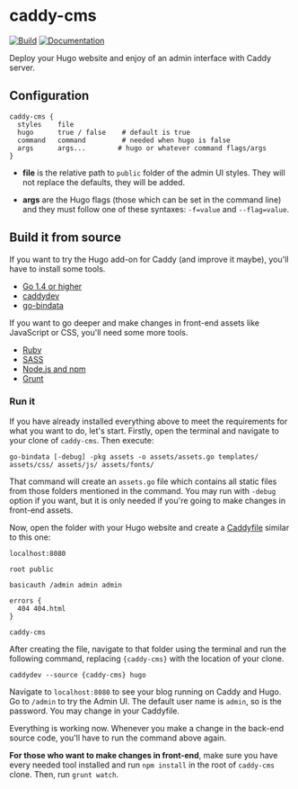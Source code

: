 # caddy-cms

[![Build](https://img.shields.io/travis/hacdias/caddy-cms.svg?style=flat-square)](https://travis-ci.org/hacdias/caddy-cms)
[![Documentation](https://img.shields.io/badge/godoc-reference-blue.svg?style=flat-square)](http://godoc.org/github.com/hacdias/caddy-cms)

Deploy your Hugo website and enjoy of an admin interface with Caddy server.

## Configuration

```
caddy-cms {
  styles    file
  hugo      true / false    # default is true
  command   command         # needed when hugo is false
  args      args...        # hugo or whatever command flags/args
}
```

+ **file** is the relative path to ```public``` folder of the admin UI styles. They will not replace the defaults, they will be added.

+ **args** are the Hugo flags (those which can be set in the command line) and they must follow one of these syntaxes: ```-f=value``` and ```--flag=value```.

## Build it from source

If you want to try the Hugo add-on for Caddy (and improve it maybe), you'll have to install some tools.

+ [Go 1.4 or higher](https://golang.org/dl/)
+ [caddydev](https://github.com/caddyserver/caddydev)
+ [go-bindata](https://github.com/jteeuwen/go-bindata)

If you want to go deeper and make changes in front-end assets like JavaScript or CSS, you'll need some more tools.

+ [Ruby](https://www.ruby-lang.org/en/)
+ [SASS](http://sass-lang.com/install)
+ [Node.js and npm](https://nodejs.org)
+ [Grunt](http://gruntjs.com/)

### Run it

If you have already installed everything above to meet the requirements for what you want to do, let's start. Firstly, open the terminal and navigate to your clone of ```caddy-cms```. Then execute:

```
go-bindata [-debug] -pkg assets -o assets/assets.go templates/ assets/css/ assets/js/ assets/fonts/
```

That command will create an ```assets.go``` file which contains all static files from those folders mentioned in the command. You may run with ```-debug``` option if you want, but it is only needed if you're going to make changes in front-end assets.

Now, open the folder with your Hugo website and create a [Caddyfile](https://caddyserver.com/docs/caddyfile) similar to this one:

```
localhost:8080

root public

basicauth /admin admin admin

errors {
  404 404.html
}

caddy-cms
```

After creating the file, navigate to that folder using the terminal and run the following command, replacing ```{caddy-cms}``` with the location of your clone.

```
caddydev --source {caddy-cms} hugo
```

Navigate to ```localhost:8080``` to see your blog running on Caddy and Hugo. Go to ```/admin``` to try the Admin UI. The default user name is ```admin```, so is the password. You may change in your Caddyfile.

Everything is working now. Whenever you make a change in the back-end source code, you'll have to run the command above again.

**For those who want to make changes in front-end**, make sure you have every needed tool installed and run ```npm install``` in the root of ```caddy-cms``` clone. Then, run ```grunt watch```.
